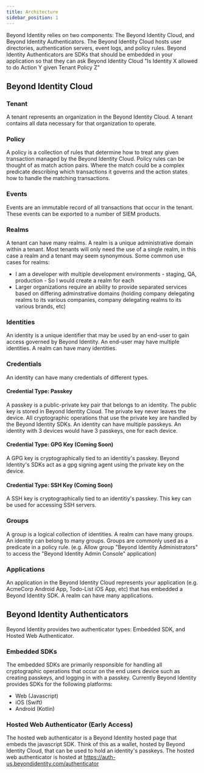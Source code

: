 ```yaml
---
title: Architecture
sidebar_position: 1
---
```


Beyond Identity relies on two components: The Beyond Identity Cloud, and Beyond Identity Authenticators. The Beyond Identity Cloud hosts user directories, authentication servers, event logs, and policy rules. Beyond Identity Authenticators are SDKs that should be embedded in your application so that they can ask Beyond Identity Cloud "Is Identity X allowed to do Action Y given Tenant Policy Z" 

## Beyond Identity Cloud

### Tenant
A tenant represents an organization in the Beyond Identity Cloud. A tenant contains all data necessary for that organization to operate.

### Policy
A policy is a collection of rules that determine how to treat any given transaction managed by the Beyond Identity Cloud. Policy rules can be thought of as match action pairs. Where the match could be a complex predicate describing which transactions it governs and the action states how to handle the matching transactions.

### Events
Events are an immutable record of all transactions that occur in the tenant. These events can be exported to a number of SIEM products. 

### Realms
A tenant can have many realms. A realm is a unique administrative domain within a tenant. Most tenants will only need the use of a single realm, in this case a realm and a tenant may seem synonymous. Some common use cases for realms:
 - I am a developer with multiple development environments - staging, QA, production - So I would create a realm for each
 - Larger organizations require an ability to provide separated services based on differing adminstrative domains (holding company delegating realms to its various companies, company delegating realms to its various brands, etc)

### Identities
 An identity is a unique identifier that may be used by an end-user to gain access governed by Beyond Identity. An end-user may have multiple identities. A realm can have many identities.

### Credentials
An identity can have many credentials of different types. 

#### Credential Type: Passkey
A passkey is a public-private key pair that belongs to an identity. The public key is stored in Beyond Identity Cloud. The private key never leaves the device. All cryptographic operations that use the private key are handled by the Beyond Identity SDKs. An identity can have multiple passkeys. An identity with 3 devices would have 3 passkeys, one for each device. 

#### Credential Type: GPG Key (Coming Soon)
A GPG key is cryptographically tied to an identitiy's passkey. Beyond Identity's SDKs act as a gpg signing agent using the private key on the device. 

#### Credential Type: SSH Key (Coming Soon)
A SSH key is cryptographically tied to an identitiy's passkey. This key can be used for accessing SSH servers. 

### Groups
A group is a logical collection of identities. A realm can have many groups. An identity can belong to many groups. Groups are commonly used as a predicate in a policy rule. (e.g. Allow group "Beyond Identity Administrators" to access the "Beyond Identity Admin Console" application)

### Applications
An application in the Beyond Identity Cloud represents your application (e.g. AcmeCorp Android App, Todo-List iOS App, etc) that has embedded a Beyond Identity SDK. A realm can have many applications.

## Beyond Identity Authenticators
Beyond Identity provides two authenticator types: Embedded SDK, and Hosted Web Authenticator. 
### Embedded SDKs
The embedded SDKs are primarily responsible for handling all cryptographic operations that occur on the end users device such as creating passkeys, and logging in with a passkey. Currently Beyond Identity provides SDKs for the following platforms:
 - Web (Javascript)
 - iOS (Swift)
 - Android (Kotlin)

### Hosted Web Authenticator (Early Access)
The hosted web authenticator is a Beyond Identity hosted page that embeds the javascript SDK. Think of this as a wallet, hosted by Beyond Identity Cloud, that can be used to hold an identity's passkeys. The hosted web authenticator is hosted at https://auth-us.beyondidentity.com/authenticator
